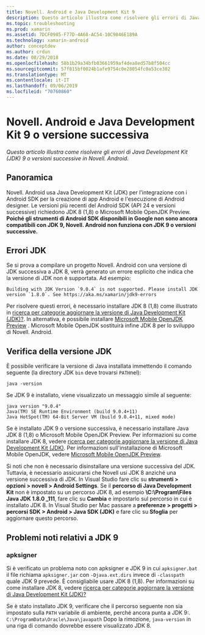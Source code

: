 ```yaml
---
title: Novell. Android e Java Development Kit 9
description: Questo articolo illustra come risolvere gli errori di Java Development Kit (JDK) 9 o versioni successive in Novell. Android.
ms.topic: troubleshooting
ms.prod: xamarin
ms.assetid: 7DCF0985-F77D-4A68-AC54-10C9846E189A
ms.technology: xamarin-android
author: conceptdev
ms.author: crdun
ms.date: 08/29/2018
ms.openlocfilehash: 58b1b29a34bfb03661959af4dea8ed57b8f504cc
ms.sourcegitcommit: 57f815bf0024b1afe9754c0e28054fc0a53ce302
ms.translationtype: MT
ms.contentlocale: it-IT
ms.lasthandoff: 09/06/2019
ms.locfileid: "70760860"
---
```

# <a name="xamarinandroid-and-java-development-kit-9-or-later"></a>Novell. Android e Java Development Kit 9 o versione successiva

_Questo articolo illustra come risolvere gli errori di Java Development Kit (JDK) 9 o versioni successive in Novell. Android._

## <a name="overview"></a>Panoramica

Novell. Android usa Java Development Kit (JDK) per l'integrazione con i Android SDK per la creazione di app Android e l'esecuzione di Android designer. Le versioni più recenti del Android SDK (API 24 e versioni successive) richiedono JDK 8 (1,8) o Microsoft Mobile OpenJDK Preview. **Poiché gli strumenti di Android SDK disponibili in Google non sono ancora compatibili con JDK 9, Novell. Android non funziona con JDK 9 o versioni successive.**

## <a name="jdk-errors"></a>Errori JDK

Se si prova a compilare un progetto Novell. Android con una versione di JDK successiva a JDK 8, verrà generato un errore esplicito che indica che la versione di JDK non è supportata. Ad esempio:

```shell
Building with JDK Version `9.0.4` is not supported. Please install JDK version `1.8.0`. See https://aka.ms/xamarin/jdk9-errors
```

Per risolvere questi errori, è necessario installare JDK 8 (1,8) come illustrato in [ricerca per categorie aggiornare la versione di Java Development Kit (JDK)?](~/android/troubleshooting/questions/update-jdk.md).
In alternativa, è possibile installare [Microsoft Mobile OpenJDK Preview](~/android/get-started/installation/openjdk.md) . Microsoft Mobile OpenJDK sostituirà infine JDK 8 per lo sviluppo di Novell. Android.

## <a name="checking-the-jdk-version"></a>Verifica della versione JDK

È possibile verificare la versione di Java installata immettendo il comando seguente (la directory JDK `bin` deve trovarsi `PATH`nel):

```shell
java -version
```

Se JDK 9 è installato, viene visualizzato un messaggio simile al seguente:

```shell
java version "9.0.4"
Java(TM) SE Runtime Environment (build 9.0.4+11)
Java HotSpot(TM) 64-Bit Server VM (build 9.0.4+11, mixed mode)
```

Se è installato JDK 9 o versione successiva, è necessario installare Java JDK 8 (1,8) o Microsoft Mobile OpenJDK Preview. Per informazioni su come installare JDK 8, vedere [ricerca per categorie aggiornare la versione di Java Development Kit (JDK)](~/android/troubleshooting/questions/update-jdk.md). Per informazioni sull'installazione di Microsoft Mobile OpenJDK, vedere [Microsoft Mobile OpenJDK Preview](~/android/get-started/installation/openjdk.md).

Si noti che non è necessario disinstallare una versione successiva del JDK. Tuttavia, è necessario assicurarsi che Novell usi JDK 8 anziché una versione successiva di JDK. In Visual Studio fare clic su **strumenti > opzioni > novell > Android Settings**. Se il **percorso di Java Development Kit** non è impostato su un percorso JDK 8, ad esempio **\\C:\\Program\\Files Java JDK 1.8.0 _111**, fare clic su **Cambia** e impostarlo sul percorso in cui è installato JDK 8. In Visual Studio per Mac passare a **preferenze > progetti > percorsi SDK > Android > Java SDK (JDK)** e fare clic su **Sfoglia** per aggiornare questo percorso.

## <a name="known-issues-with-jdk-9"></a>Problemi noti relativi a JDK 9

### <a name="apksigner"></a>apksigner

Si è verificato un problema noto con apksigner e JDK 9 in cui `apksigner.bat` il file richiama `apksigner.jar` con `-Djava.ext.dirs` invece di `-classpath` quale JDK 9 prevede. È consigliabile usare JDK 8 (1,8). Per informazioni su come installare JDK 8, vedere [ricerca per categorie aggiornare la versione di Java Development Kit (JDK)?](~/android/troubleshooting/questions/update-jdk.md)

Se è stato installato JDK 9, verificare che il percorso seguente non sia impostato sulla `PATH` variabile di ambiente, perché ancora punta a JDK 9:. `C:\ProgramData\Oracle\Java\javapath` Dopo la rimozione, `java-version` in una riga di comando dovrebbe essere visualizzato JDK 8.
